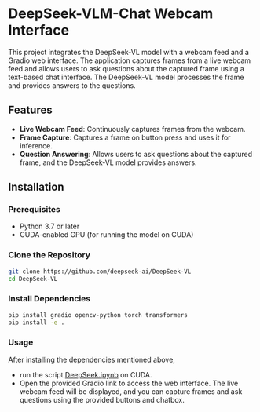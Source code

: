 # DeepSeek-VLM-Chat Webcam Interface

This project integrates the DeepSeek-VL model with a webcam feed and a Gradio web interface. The application captures frames from a live webcam feed and allows users to ask questions about the captured frame using a text-based chat interface. The DeepSeek-VL model processes the frame and provides answers to the questions.

## Features

- **Live Webcam Feed**: Continuously captures frames from the webcam.
- **Frame Capture**: Captures a frame on button press and uses it for inference.
- **Question Answering**: Allows users to ask questions about the captured frame, and the DeepSeek-VL model provides answers.

## Installation

### Prerequisites

- Python 3.7 or later
- CUDA-enabled GPU (for running the model on CUDA)

### Clone the Repository

```bash
git clone https://github.com/deepseek-ai/DeepSeek-VL
cd DeepSeek-VL
```
### Install Dependencies
```bash
pip install gradio opencv-python torch transformers
pip install -e .
```
### Usage
After installing the dependencies mentioned above, 
- run the script [DeepSeek.ipynb](https://github.com/AnshChoudhary/DeepSeek-VLM-Chat/blob/main/DeepSeek.ipynb) on CUDA.
- Open the provided Gradio link to access the web interface. The live webcam feed will be displayed, and you can capture frames and ask questions using the provided buttons and chatbox.
